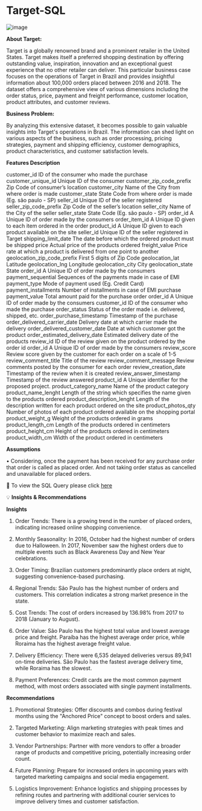 # Target-SQL
![image](https://github.com/user-attachments/assets/292f9237-6237-40c9-9133-d9d5fa487f9b)

**About Target:**

Target is a globally renowned brand and a prominent retailer in the United States. Target makes itself a preferred shopping destination by offering outstanding value, inspiration, innovation and an exceptional guest experience that no other retailer can deliver.
This particular business case focuses on the operations of Target in Brazil and provides insightful information about 100,000 orders placed between 2016 and 2018. The dataset offers a comprehensive view of various dimensions including the order status, price, payment and freight performance, customer location, product attributes, and customer reviews.

**Business Problem:**

By analyzing this extensive dataset, it becomes possible to gain valuable insights into Target's operations in Brazil. The information can shed light on various aspects of the business, such as order processing, pricing strategies, payment and shipping efficiency, customer demographics, product characteristics, and customer satisfaction levels.

**Features	Description**

customer_id	ID of the consumer who made the purchase
customer_unique_id	Unique ID of the consumer
customer_zip_code_prefix	Zip Code of consumer’s location
customer_city	Name of the City from where order is made
customer_state	State Code from where order is made (Eg. são paulo - SP)
seller_id	Unique ID of the seller registered
seller_zip_code_prefix	Zip Code of the seller’s location
seller_city	Name of the City of the seller
seller_state	State Code (Eg. são paulo - SP)
order_id	A Unique ID of order made by the consumers
order_item_id	A Unique ID given to each item ordered in the order
product_id	A Unique ID given to each product available on the site
seller_id	Unique ID of the seller registered in Target
shipping_limit_date	The date before which the ordered product must be shipped
price	Actual price of the products ordered
freight_value	Price rate at which a product is delivered from one point to another
geolocation_zip_code_prefix	First 5 digits of Zip Code
geolocation_lat	Latitude
geolocation_lng	Longitude
geolocation_city	City
geolocation_state	State
order_id	A Unique ID of order made by the consumers
payment_sequential	Sequences of the payments made in case of EMI
payment_type	Mode of payment used (Eg. Credit Card)
payment_installments	Number of installments in case of EMI purchase
payment_value	Total amount paid for the purchase order
order_id	A Unique ID of order made by the consumers
customer_id	ID of the consumer who made the purchase
order_status	Status of the order made i.e. delivered, shipped, etc.
order_purchase_timestamp	Timestamp of the purchase
order_delivered_carrier_date	Delivery date at which carrier made the delivery
order_delivered_customer_date	Date at which customer got the product
order_estimated_delivery_date	Estimated delivery date of the products
review_id	ID of the review given on the product ordered by the order id
order_id	A Unique ID of order made by the consumers
review_score	Review score given by the customer for each order on a scale of 1-5
review_comment_title	Title of the review
review_comment_message	Review comments posted by the consumer for each order
review_creation_date	Timestamp of the review when it is created
review_answer_timestamp	Timestamp of the review answered
product_id	A Unique identifier for the proposed project.
product_category_name	Name of the product category
product_name_lenght	Length of the string which specifies the name given to the products ordered
product_description_lenght	Length of the description written for each product ordered on the site
product_photos_qty	Number of photos of each product ordered available on the shopping portal
product_weight_g	Weight of the products ordered in grams
product_length_cm	Length of the products ordered in centimeters
product_height_cm	Height of the products ordered in centimeters
product_width_cm	Width of the product ordered in centimeters

**Assumptions**

•	Considering, once the payment has been received for any purchase order that order is called as placed order. And not taking order status as cancelled and unavailable for placed orders.

🙇 To view the SQL Query please click [here](https://github.com/vaishali071017/Target-SQL/blob/main/TARGET%20SQL.pdf)

💡 **Insights & Recommendations**

**Insights**

1. Order Trends: There is a growing trend in the number of placed orders, indicating increased online shopping convenience.

2. Monthly Seasonality: In 2016, October had the highest number of orders due to Halloween. In 2017, November saw the highest orders due to multiple events such as Black Awareness Day and New Year celebrations.

3. Order Timing: Brazilian customers predominantly place orders at night, suggesting convenience-based purchasing.

4. Regional Trends: São Paulo has the highest number of orders and customers. This correlation indicates a strong market presence in the state.

5. Cost Trends: The cost of orders increased by 136.98% from 2017 to 2018 (January to August).

6. Order Value: São Paulo has the highest total value and lowest average price and freight. Paraíba has the highest average order price, while Roraima has the highest average freight value.

7. Delivery Efficiency: There were 6,535 delayed deliveries versus 89,941 on-time deliveries. São Paulo has the fastest average delivery time, while Roraima has the slowest.

8. Payment Preferences: Credit cards are the most common payment method, with most orders associated with single payment installments.

**Recommendations**

1. Promotional Strategies: Offer discounts and combos during festival months using the "Anchored Price" concept to boost orders and sales.

2. Targeted Marketing: Align marketing strategies with peak times and customer behavior to maximize reach and sales.

3. Vendor Partnerships: Partner with more vendors to offer a broader range of products and competitive pricing, potentially increasing order count.

4. Future Planning: Prepare for increased orders in upcoming years with targeted marketing campaigns and social media engagement.

5. Logistics Improvement: Enhance logistics and shipping processes by refining routes and partnering with additional courier services to improve delivery times and customer satisfaction.
